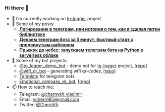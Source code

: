 ### Hi there 👋

- 🔭 I’m currently working on [tg-logger](https://github.com/otter18/tg_logger) project
- 📄 Some of my posts:
    * [**Логирование в телеграм, или история о том, как я сделал питон библиотеку**](https://habr.com/ru/post/548754/)
    * [**Делаем телеграм бота за 5 минут: быстрый старт с продвинутым шаблоном**](https://habr.com/ru/post/549178/)
    * [**Прыжок до небес: запускаем телеграм бота на Python в serverless облаке**](https://habr.com/ru/post/550456/)
- 🤖 Some of my bot projects:
    * [@tg_logger_demo_bot](https://t.me/tg_logger_demo_bot) - demo bot for [tg-logger](https://github.com/otter18/tg_logger) project, [[repo](https://github.com/otter18/tg-logger-demo-bot)]
    * [@wifi_qr_bot](https://t.me/wifi_qr_bot) - generating wifi qr-codes, [[repo](https://github.com/otter18/wifi_qr_bot)]
    * [Template](https://github.com/otter18/telegram-bot-template) for telegram bots
    * [Emotional_compass_vk_bot](https://vk.com/emotional_compass), [[repo]](https://github.com/otter18/emotional_compass_vk_bot)
- 📫 How to reach me:
    * Telegram: [@chernykh_vladimir](https://t.me/chernykh_vladimir)
    * Email: vchern185@gmail.com
    * Twitter: [@ChernV5](https://twitter.com/ChernV5)

